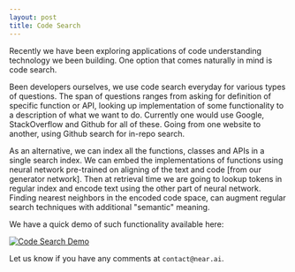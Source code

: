 ```yaml
---
layout: post
title: Code Search
---
```


Recently we have been exploring applications of code understanding technology we been building. One option that comes naturally in mind is code search.

Been developers ourselves, we use code search everyday for various types of questions. The span of questions ranges from asking for definition of specific function or API, looking up implementation of some functionality to a description of what we want to do.
Currently one would use Google, StackOverflow and Github for all of these. Going from one website to another,
using Github search for in-repo search.

As an alternative, we can index all the functions, classes and APIs in a single search index. 
We can embed the implementations of functions using neural network pre-trained on aligning of the text and code [from our generator network].
Then at retrieval time we are going to lookup tokens in regular index and encode text using the other part of neural network.
Finding nearest neighbors in the encoded code space, can augment regular search techniques with additional "semantic" meaning.

We have a quick demo of such functionality available here:

[![Code Search Demo](https://img.youtube.com/vi/8XSf6XfYl64/0.jpg)](https://www.youtube.com/watch?v=8XSf6XfYl64)

Let us know if you have any comments at `contact@near.ai`.

